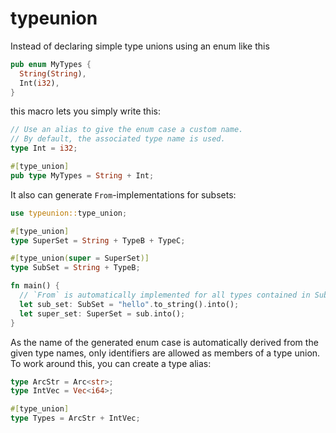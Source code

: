 # typeunion
Instead of declaring simple type unions using an enum like this
```Rust
pub enum MyTypes {
  String(String),
  Int(i32),
}
```
this macro lets you simply write this:
```Rust
// Use an alias to give the enum case a custom name.
// By default, the associated type name is used.
type Int = i32;

#[type_union]
pub type MyTypes = String + Int;
```

It also can generate `From`-implementations for subsets:

```Rust
use typeunion::type_union;

#[type_union]
type SuperSet = String + TypeB + TypeC;

#[type_union(super = SuperSet)]
type SubSet = String + TypeB;

fn main() {
  // `From` is automatically implemented for all types contained in SubSet
  let sub_set: SubSet = "hello".to_string().into();
  let super_set: SuperSet = sub.into();
}
```

As the name of the generated enum case is automatically derived from the given type names, only identifiers are allowed as members of a type union.
To work around this, you can create a type alias:
```Rust
type ArcStr = Arc<str>;
type IntVec = Vec<i64>;

#[type_union]
type Types = ArcStr + IntVec;
```
